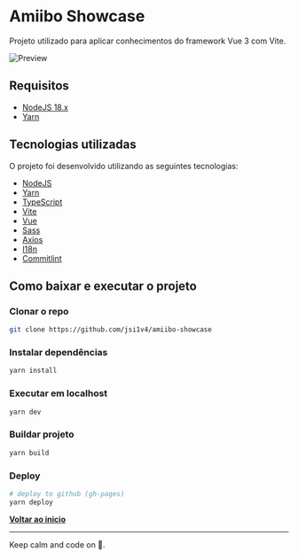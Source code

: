 # Amiibo Showcase

Projeto utilizado para aplicar conhecimentos do framework Vue 3 com Vite.

</div>

![**Preview**](preview.gif)

## Requisitos

- [NodeJS 18.x](https://nodejs.org)
- [Yarn](https://classic.yarnpkg.com)

## Tecnologias utilizadas

O projeto foi desenvolvido utilizando as seguintes tecnologias:

- [NodeJS](https://nodejs.org)
- [Yarn](https://classic.yarnpkg.com)
- [TypeScript](https://www.typescriptlang.org)
- [Vite](https://vitejs.dev)
- [Vue](https://vuejs.org)
- [Sass](https://sass-lang.com)
- [Axios](https://axios-http.com)
- [I18n](https://vue-i18n.intlify.dev)
- [Commitlint](https://commitlint.js.org)

## Como baixar e executar o projeto

### Clonar o repo

```sh
git clone https://github.com/jsi1v4/amiibo-showcase
```

### Instalar dependências

```sh
yarn install
```

### Executar em localhost

```sh
yarn dev
```

### Buildar projeto

```sh
yarn build
```

### Deploy

```sh
# deploy to github (gh-pages)
yarn deploy
```

[**Voltar ao inicio**](#amiibo-showcase)

---

Keep calm and code on 🤘.
